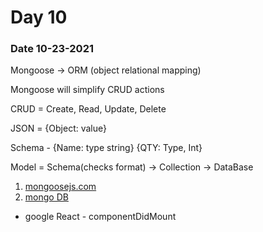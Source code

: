 # Day 10
### Date 10-23-2021


Mongoose -> ORM (object relational mapping)

Mongoose will simplify CRUD actions

CRUD = Create, Read, Update, Delete

JSON = {Object: value}

Schema -  {Name: type string}
          {QTY: Type, Int}

Model = Schema(checks format) -> Collection
                              -> DataBase

1. [mongoosejs.com](mongoosejs.com)
1. [mongo DB](mongoDB.com)


- google React - componentDidMount


